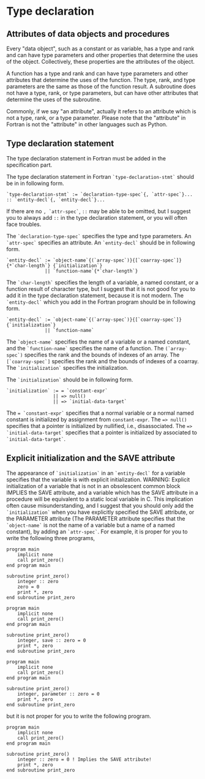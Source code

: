 # Type declaration

## Attributes of data objects and procedures

Every "data object", such as a constant or as variable, has a type and rank and can have type parameters and other properties that determine the uses of the object. Collectively, these properties are the attributes of the object.

A function has a type and rank and can have type parameters and other attributes that determine the uses of the function. The type, rank, and type parameters are the same as those of the function result. A subroutine does not have a type, rank, or type parameters, but can have other attributes that determine the uses of the subroutine.

Commonly, if we say "an attribute", actually it refers to an attribute which is not a type, rank, or a type parameter. Please note that the "attribute" in Fortran is not the "attribute" in other languages such as Python.

## Type declaration statement

The type declaration statement in Fortran must be added in the specification part.

The type declaration statement in Fortran `` `type-declaration-stmt` `` should be in in following form.
```
`type-declaration-stmt` := `declaration-type-spec`{, `attr-spec`}... :: `entity-decl`{, `entity-decl`}...
```
If there are no `` , `attr-spec` ``, `::` may be able to be omitted, but I suggest you to always add `::` in the type declaration statement, or you will often face troubles.

The `` `declaration-type-spec` `` specifies the type and type parameters. An `` `attr-spec` `` specifies an attribute. An `` `entity-decl` `` should be in following form.
```
`entity-decl` := `object-name`{(`array-spec`)}{[`coarray-spec`]}{*`char-length`} {`initialization`}
              || `function-name`{*`char-length`}
```
The `` `char-length` `` specifies the length of a variable, a named constant, or a function result of character type, but I suggest that it is not good for you to add it in the type declaration statement, because it is not modern. The `` `entity-decl` `` which you add in the Fortran program should be in following form.
```
`entity-decl` := `object-name`{(`array-spec`)}{[`coarray-spec`]} {`initialization`}
              || `function-name`
```
The `` `object-name` `` specifies the name of a variable or a named constant, and the `` `function-name` `` specifies the name of a function. The `` (`array-spec`) `` specifies the rank and the bounds of indexes of an array. The `` [`coarray-spec`] `` specifies the rank and the bounds of indexes of a coarray. The `` `initialization` `` specifies the initialization.

The `` `initialization` `` should be in following form.
```
`initialization` := = `constant-expr`
                 || => null()
                 || => `initial-data-target`
```
The `` = `constant-expr` `` specifies that a normal variable or a normal named constant is initialized by assignment from `constant-expr`. The `` => null() `` specifies that a pointer is initialized by nullified, i.e., disassociated. The `` => `initial-data-target` `` specifies that a pointer is initialized by associated to `` `initial-data-target` ``.

## Explicit initialization and the SAVE attribute

The appearance of `` `initialization` `` in an `` `entity-decl` `` for a variable specifies that the variable is with explicit initialization. WARNING: Explicit initialization of a variable that is not in an obsolescent common block IMPLIES the SAVE attribute, and a variable which has the SAVE attribute in a procedure will be equivalent to a static local variable in C. This implication often cause misunderstanding, and I suggest that you should only add the `` `initialization` `` when you have explicitly specified the SAVE attribute, or the PARAMETER attribute (The PARAMETER attribute specifies that the `` `object-name` `` is not the name of a variable but a name of a named constant), by adding an `` `attr-spec` ``. For example, it is proper for you to write the following three programs,
```fortran-free-form
program main
    implicit none
    call print_zero()
end program main

subroutine print_zero()
    integer :: zero
    zero = 0
    print *, zero
end subroutine print_zero
```
```fortran-free-form
program main
    implicit none
    call print_zero()
end program main

subroutine print_zero()
    integer, save :: zero = 0
    print *, zero
end subroutine print_zero
```
```fortran-free-form
program main
    implicit none
    call print_zero()
end program main

subroutine print_zero()
    integer, parameter :: zero = 0
    print *, zero
end subroutine print_zero
```
but it is not proper for you to write the following program.
```fortran-free-form
program main
    implicit none
    call print_zero()
end program main

subroutine print_zero()
    integer :: zero = 0 ! Implies the SAVE attribute!
    print *, zero
end subroutine print_zero
```
